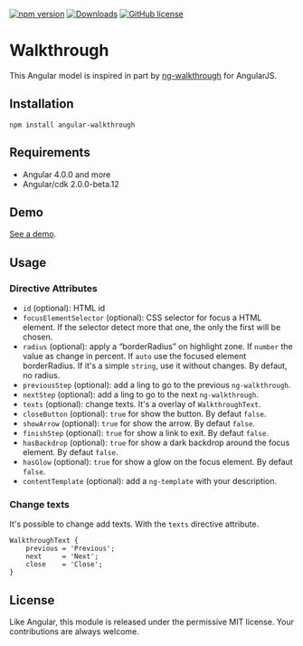 [![npm version](https://badge.fury.io/js/angular-walkthrough.svg)](https://badge.fury.io/js/angular-walkthrough) [![Downloads](https://img.shields.io/npm/dm/angular-walkthrough.svg)](https://www.npmjs.com/package/angular-walkthrough) [![GitHub license](https://img.shields.io/badge/license-MIT-blue.svg)](https://raw.githubusercontent.com/Zefling/ng-walkthrough/master/LICENSE.md)

# Walkthrough

This Angular model is inspired in part by [ng-walkthrough](https://github.com/souly1/ng-walkthrough) for AngularJS.

## Installation

```
npm install angular-walkthrough
```

## Requirements

- Angular 4.0.0 and more
- Angular/cdk 2.0.0-beta.12

## Demo

[See a demo](https://zefling.github.io/ng-walkthrough/demo/).

## Usage

### Directive Attributes

- `id`  (optional): HTML id
- `focusElementSelector`  (optional): CSS selector for focus a HTML element. If the selector detect more that one, the only the first will be chosen.
- `radius`  (optional): apply a “borderRadius” on highlight zone. If `number` the value as change in percent. If `auto` use the focused element borderRadius. If it's a simple `string`, use it without changes. By defaut, no radius.
- `previousStep`  (optional): add a ling to go to the previous `ng-walkthrough`.
- `nextStep`  (optional): add a ling to go to the next `ng-walkthrough`.
- `texts`  (optional): change texts. It's a overlay of `WalkthroughText`.
- `closeButton`  (optional): `true` for show the button. By defaut `false`.
- `showArrow`  (optional): `true` for show the arrow. By defaut `false`.
- `finishStep`  (optional): `true` for show a link to exit. By defaut `false`.
- `hasBackdrop`  (optional): `true` for show a dark backdrop around the focus element. By defaut `false`.
- `hasGlow`  (optional): `true` for show a glow on the focus element. By defaut `false`.
- `contentTemplate` (optional): add a `ng-template` with your description.

### Change texts

It's possible to change add texts. With the `texts`  directive attribute.

```
WalkthroughText {
    previous = 'Previous';
    next     = 'Next';
    close    = 'Close';
}
```

## License

Like Angular, this module is released under the permissive MIT license. Your contributions are always welcome.
